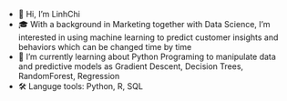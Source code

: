 - 👋 Hi, I’m LinhChi
- 🎓 With a background in Marketing together with Data Science, I’m interested in using machine learning to predict customer insights and behaviors which can be changed time by time
- 🌱 I’m currently learning about Python Programing to manipulate data and predictive models as Gradient Descent, Decision Trees, RandomForest, Regression
- 🛠️ Languge tools: Python, R, SQL

<!---
linnnhhchi/linnnhhchi is a ✨ special ✨ repository because its `README.md` (this file) appears on your GitHub profile.
You can click the Preview link to take a look at your changes.
--->
